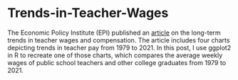 # Trends-in-Teacher-Wages
The Economic Policy Institute (EPI) published an [article](https://www.epi.org/publication/teacher-pay-penalty-2022/) on the long-term trends in teacher wages and compensation. The article includes four charts depicting trends in teacher pay from 1979 to 2021. In this post, I use ggplot2 in R to recreate one of those charts, which compares the average weekly wages of public school teachers and other college graduates from 1979 to 2021. 


